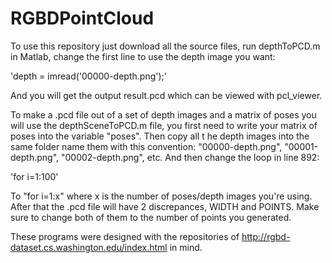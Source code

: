 # RGBDPointCloud

To use this repository just download all the source files, run depthToPCD.m in Matlab, change the first line to use the depth image you want:

'depth = imread('00000-depth.png');'

And you will get the output result.pcd which can be viewed with pcl_viewer.

To make a .pcd file out of a set of depth images and a matrix of poses you will use the depthSceneToPCD.m file, you first need to write your matrix of poses into the variable "poses". Then copy all t he depth images into the same folder name them with this convention: "00000-depth.png", "00001-depth.png", "00002-depth.png", etc. And then change the loop in line 892:

'for i=1:100'

To "for i=1:x" where x is the number of poses/depth images you're using. After that the .pcd file will have 2 discrepances, WIDTH and POINTS. Make sure to change both of them to the number of points you generated.

These programs were designed with the repositories of http://rgbd-dataset.cs.washington.edu/index.html in mind.
